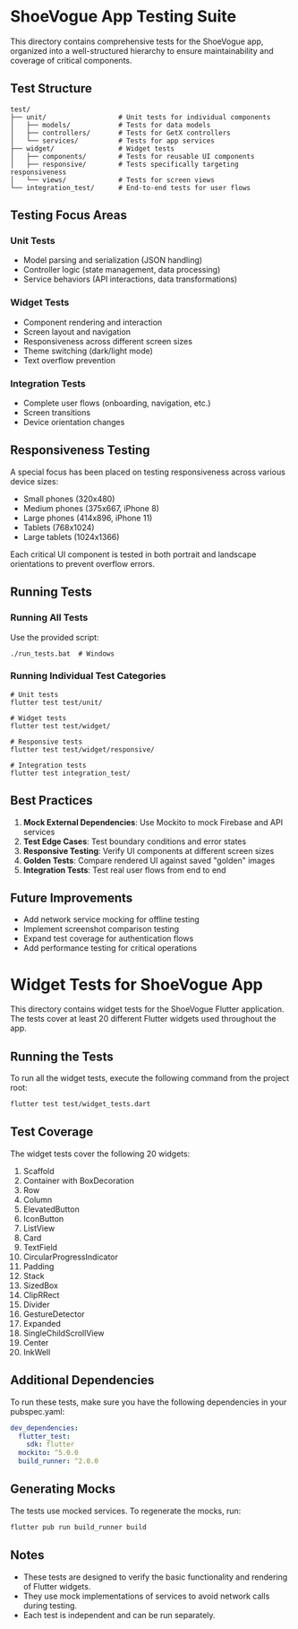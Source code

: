 # ShoeVogue App Testing Suite

This directory contains comprehensive tests for the ShoeVogue app, organized into a well-structured hierarchy to ensure maintainability and coverage of critical components.

## Test Structure

```
test/
├── unit/                  # Unit tests for individual components
│   ├── models/            # Tests for data models
│   ├── controllers/       # Tests for GetX controllers
│   └── services/          # Tests for app services
├── widget/                # Widget tests
│   ├── components/        # Tests for reusable UI components
│   ├── responsive/        # Tests specifically targeting responsiveness
│   └── views/             # Tests for screen views
└── integration_test/      # End-to-end tests for user flows
```

## Testing Focus Areas

### Unit Tests
- Model parsing and serialization (JSON handling)
- Controller logic (state management, data processing)
- Service behaviors (API interactions, data transformations)

### Widget Tests
- Component rendering and interaction
- Screen layout and navigation
- Responsiveness across different screen sizes
- Theme switching (dark/light mode)
- Text overflow prevention

### Integration Tests
- Complete user flows (onboarding, navigation, etc.)
- Screen transitions
- Device orientation changes

## Responsiveness Testing

A special focus has been placed on testing responsiveness across various device sizes:
- Small phones (320x480)
- Medium phones (375x667, iPhone 8)
- Large phones (414x896, iPhone 11)
- Tablets (768x1024)
- Large tablets (1024x1366)

Each critical UI component is tested in both portrait and landscape orientations to prevent overflow errors.

## Running Tests

### Running All Tests
Use the provided script:
```
./run_tests.bat  # Windows
```

### Running Individual Test Categories
```
# Unit tests
flutter test test/unit/

# Widget tests
flutter test test/widget/

# Responsive tests
flutter test test/widget/responsive/

# Integration tests
flutter test integration_test/
```

## Best Practices

1. **Mock External Dependencies**: Use Mockito to mock Firebase and API services
2. **Test Edge Cases**: Test boundary conditions and error states
3. **Responsive Testing**: Verify UI components at different screen sizes
4. **Golden Tests**: Compare rendered UI against saved "golden" images
5. **Integration Tests**: Test real user flows from end to end

## Future Improvements

- Add network service mocking for offline testing
- Implement screenshot comparison testing
- Expand test coverage for authentication flows
- Add performance testing for critical operations

# Widget Tests for ShoeVogue App

This directory contains widget tests for the ShoeVogue Flutter application. The tests cover at least 20 different Flutter widgets used throughout the app.

## Running the Tests

To run all the widget tests, execute the following command from the project root:

```bash
flutter test test/widget_tests.dart
```

## Test Coverage

The widget tests cover the following 20 widgets:

1. Scaffold
2. Container with BoxDecoration
3. Row
4. Column
5. ElevatedButton
6. IconButton
7. ListView
8. Card
9. TextField
10. CircularProgressIndicator
11. Padding
12. Stack
13. SizedBox
14. ClipRRect
15. Divider
16. GestureDetector
17. Expanded
18. SingleChildScrollView
19. Center
20. InkWell

## Additional Dependencies

To run these tests, make sure you have the following dependencies in your pubspec.yaml:

```yaml
dev_dependencies:
  flutter_test:
    sdk: flutter
  mockito: ^5.0.0
  build_runner: ^2.0.0
```

## Generating Mocks

The tests use mocked services. To regenerate the mocks, run:

```bash
flutter pub run build_runner build
```

## Notes

- These tests are designed to verify the basic functionality and rendering of Flutter widgets.
- They use mock implementations of services to avoid network calls during testing.
- Each test is independent and can be run separately. 